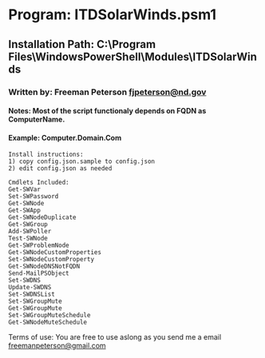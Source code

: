 
# Program:            ITDSolarWinds.psm1
## Installation Path:  C:\Program Files\WindowsPowerShell\Modules\ITDSolarWinds
### Written by:         Freeman Peterson fjpeterson@nd.gov
#### Notes:              Most of the script functionaly depends on FQDN as ComputerName.
####                     Example: Computer.Domain.Com

```
Install instructions:
1) copy config.json.sample to config.json
2) edit config.json as needed
````
```
Cmdlets Included:
Get-SWVar
Set-SWPassword
Get-SWNode
Get-SWApp
Get-SWNodeDuplicate
Get-SWGroup
Add-SWPoller
Test-SWNode
Get-SWProblemNode
Get-SWNodeCustomProperties
Set-SWNodeCustomProperty
Get-SWNodeDNSNotFQDN
Send-MailPSObject
Set-SWDNS
Update-SWDNS
Set-SWDNSList
Set-SWGroupMute
Get-SWGroupMute
Set-SWGroupMuteSchedule
Get-SWNodeMuteSchedule
```

Terms of use: 
You are free to use aslong as you send me a email freemanpeterson@gmail.com

